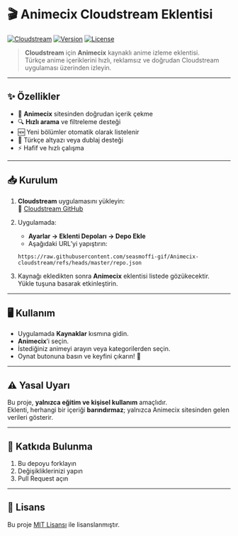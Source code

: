 # 🎬 Animecix Cloudstream Eklentisi

[![Cloudstream](https://img.shields.io/badge/Cloudstream-Plugin-blue)](https://github.com/recloudstream/cloudstream)
[![Version](https://img.shields.io/github/v/release/seasmoffi-gif/Animecix-cloudstream)](https://github.com/seasmoffi-gif/Animecix-cloudstream/releases)
[![License](https://img.shields.io/github/license/seasmoffi-gif/Animecix-cloudstream)](LICENSE)

> **Cloudstream** için **Animecix** kaynaklı anime izleme eklentisi.  
> Türkçe anime içeriklerini hızlı, reklamsız ve doğrudan Cloudstream uygulaması üzerinden izleyin.

---

## ✨ Özellikler

- 📡 **Animecix** sitesinden doğrudan içerik çekme
- 🔍 **Hızlı arama** ve filtreleme desteği
- 🆕 Yeni bölümler otomatik olarak listelenir
- 🎯 Türkçe altyazı veya dublaj desteği
- ⚡ Hafif ve hızlı çalışma

---

## 📥 Kurulum

1. **Cloudstream** uygulamasını yükleyin:  
   📌 [Cloudstream GitHub](https://github.com/recloudstream/cloudstream)

2. Uygulamada:
   - **Ayarlar → Eklenti Depoları → Depo Ekle**
   - Aşağıdaki URL’yi yapıştırın:

   ```
   https://raw.githubusercontent.com/seasmoffi-gif/Animecix-cloudstream/refs/heads/master/repo.json
   ```

3. Kaynağı ekledikten sonra **Animecix** eklentisi listede gözükecektir.  
   Yükle tuşuna basarak etkinleştirin.

---

## 🖥 Kullanım

- Uygulamada **Kaynaklar** kısmına gidin.
- **Animecix**’i seçin.
- İstediğiniz animeyi arayın veya kategorilerden seçin.
- Oynat butonuna basın ve keyfini çıkarın! 🍿


---

## ⚠️ Yasal Uyarı

Bu proje, **yalnızca eğitim ve kişisel kullanım** amaçlıdır.  
Eklenti, herhangi bir içeriği **barındırmaz**; yalnızca Animecix sitesinden gelen verileri gösterir.

---

## 🤝 Katkıda Bulunma

1. Bu depoyu forklayın
2. Değişikliklerinizi yapın
3. Pull Request açın

---

## 📜 Lisans

Bu proje [MIT Lisansı](LICENSE) ile lisanslanmıştır.
